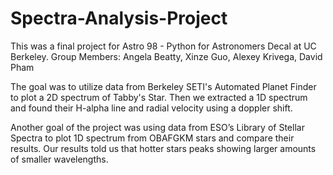 # Spectra-Analysis-Project
This was a final project for Astro 98 - Python for Astronomers Decal at UC Berkeley. 
Group Members: Angela Beatty, Xinze Guo, Alexey Krivega, David Pham

The goal was to utilize data from Berkeley SETI's Automated Planet Finder to plot a 2D spectrum of Tabby's Star.
Then we extracted a 1D spectrum and found their H-alpha line and radial velocity using a doppler shift.

Another goal of the project was using data from ESO’s Library of Stellar Spectra to plot 1D spectrum from OBAFGKM stars and compare their results. 
Our results told us that hotter stars peaks showing larger amounts of smaller wavelengths.
